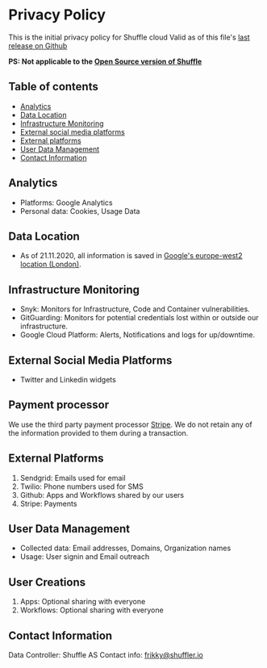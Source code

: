 # Privacy Policy
This is the initial privacy policy for Shuffle cloud
Valid as of this file's [last release on Github](https://github.com/frikky/shuffle-docs/blob/master/docs/privacy_policy.md)

**PS: Not applicable to the [Open Source version of Shuffle](https://github.com/frikky/shuffle)**

## Table of contents
* [Analytics](#analytics)
* [Data Location](#data_location)
* [Infrastructure Monitoring](#infrastructure_monitoring)
* [External social media platforms](#external_social_media_platforms)
* [External platforms](#external_platforms)
* [User Data Management](#user_data_management)
* [Contact Information](#contact_information)

## Analytics
* Platforms: Google Analytics
* Personal data: Cookies, Usage Data

## Data Location
* As of 21.11.2020, all information is saved in [Google's europe-west2 location (London)](https://cloud.google.com/compute/docs/regions-zones). 

## Infrastructure Monitoring
* Snyk: Monitors for Infrastructure, Code and Container vulnerabilities.
* GitGuarding: Monitors for potential credentials lost within or outside our infrastructure.
* Google Cloud Platform: Alerts, Notifications and logs for up/downtime. 

## External Social Media Platforms 
* Twitter and Linkedin widgets

## Payment processor
We use the third party payment processor [Stripe](https://stripe.com/us/privacy). We do not retain any of the information provided to them during a transaction.

## External Platforms 
1. Sendgrid: Emails used for email 
2. Twilio: Phone numbers used for SMS
3. Github: Apps and Workflows shared by our users
4. Stripe: Payments

## User Data Management
* Collected data: Email addresses, Domains, Organization names
* Usage: User signin and Email outreach 

## User Creations 
1. Apps: Optional sharing with everyone
2. Workflows: Optional sharing with everyone

## Contact Information
Data Controller: Shuffle AS
Contact info: frikky@shuffler.io
